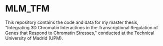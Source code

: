 # MLM_TFM
This repository contains the code and data for my master thesis, "Integrating 3D Chromatin Interactions in the Transcriptional Regulation of Genes that Respond to Chromatin Stresses," conducted at the Technical University of Madrid (UPM).
